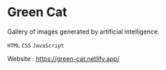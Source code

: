 # Green Cat
Gallery of images generated by artificial intelligence.

`HTML` `CSS` `JavaScript`


Website : https://green-cat.netlify.app/
